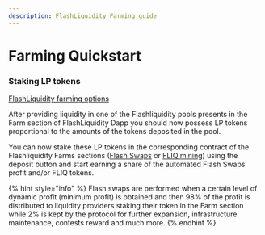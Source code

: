```yaml
---
description: FlashLiquidity Farming guide
---
```


# Farming Quickstart

### Staking LP tokens

[FlashLiquidity farming options](../fundamentals/farms/)

After providing liquidity in one of the Flashliquidity pools presents in the Farm section of FlashLiquidity Dapp you should now possess LP tokens proportional to the amounts of the tokens deposited in the pool.

You can now stake these LP tokens in the corresponding contract of the Flashliquidity Farms sections ([Flash Swaps](../fundamentals/farms/flash-swaps-farms.md) or [FLIQ mining](../fundamentals/farms/fliq-farms.md)) using the deposit button and start earning a share of the automated Flash Swaps profit and/or FLIQ tokens.

{% hint style="info" %}
Flash swaps are performed when a certain level of dynamic profit (minimum profit) is obtained and then 98% of the profit is distributed to liquidity providers staking their token in the Farm section while 2% is kept by the protocol for further expansion, infrastructure maintenance, contests reward and much more.
{% endhint %}
